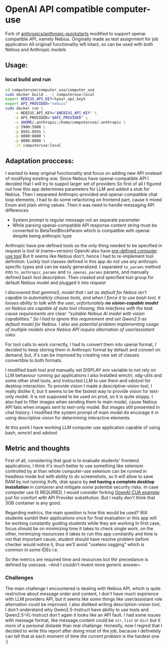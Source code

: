 # OpenAI API compatible computer-use
Fork of [anthropics/anthropic-quickstarts](https://github.com/anthropics/anthropic-quickstarts/) modified to support openai compatible API, namely Nebius.
Originally made as test assignment for job application
All originall functionality left intact, so can be used with both Nebius  and Anthropic models
## Usage:
### local build and run
```bash
cd computeruse/computer_use/computer_use  
sudo docker build . -t computeruse:local
export NEBIUS_API_KEY=%your_api_key%
export API_PROVIDER="nebius"
sudo docker run \
    -e NEBIUS_API_KEY="$NEBIUS_API_KEY" \
    -e API_PROVIDER="$API_PROVIDER" \
    -v $HOME/.anthropic:/home/computeruse/.anthropic \
    -p 5900:5900 \
    -p 8501:8501 \
    -p 6080:6080 \
    -p 8080:8080 \
    -it computeruse:local
```

## Adaptation proccess:
I wanted to keep original functionality and focus on adding new API onstead of modifying existing one.
Since Nebius have openai-compatible API I decided that I will try to suppot larger set of providers
So first of all I figured out how this app determines parameters for LLM and added a stub for Nebius.
Then I separated Anthropic-provided and openai-compatible chat loop elements, I had to do some refactoring
on frontend part, cause it mixed Enum and plain string values. Then it was need to handle messaging API differences

- System prompt is regular message not an separate parameter
- While parsing openai-compatible API response content string must be converted to BetaTextBlockParam which is compatible with openai despite being anthropic type

Anthropic have pre-defined tools so the only thing needed to be specified in request is tool id (name+version)
OpenAI also have [pre-defined computer use tool](https://platform.openai.com/docs/guides/tools-computer-use) But It seems like Nebius don't, hence I had to re-implement tool definition. Luckly tool classes defined in this app do not use any anthropic specific types and can be easily generalized. I separated `to_params` method into `to_anthropic_params` and `to_openai_params` params, and manually defined bash tool description.
Then created and specified tool group for default Nebius model and plugged it into request

*I discovered that gemma3, model that i set as default for Nebus isn't capable to automaticly choose tools, and when I force it to use bash tool, it looses ability to talk with the user, unfortunately **no vision-capable model** on Nebius are capable of auto tool chosing, this interferes with the task cause requirements are clear: "suitable Nebius AI model with vision capabilities." So I had to ignore this requirement and set Qwen2.5 as default model for Nebius. I also see potential problem implementing usage of multiple models since Nebius API require alternation of user/assistant roles*

For tool calls to work correctly, I had to convert them into openai format, I decided to keep storing them in Anthropic format by default and convert on demand, but, it's can be improved by creating new set of classes convertible to both formats.

I modified bash tool and manually set DISPLAY env variable to not rely on LLM behaviour running gui applications I also Installed wmctrl, xdg-utils and some other shell tools, and instructed LLM to use them and xdotool for desktop interaction.
To provide vision I made a descriptive-vision tool, I really dislike it, but it seems to be the fastest way to provide vision for text-only model. It is not supposed to be used on prod, so it is quite sloppy.
I also had to filter images when sending them to main model, cause Nebius API fails when images sent to text-only model. But images still presented in chat history.
I modified the system prompt of main model do encorage it in using descriptive vision for determining interactive elements.


At this point I have working LLM computer use application capable of using bash, wmctrl and xdotool

## Metric and thoughts
First of all, considering that goal is to evaluate students' frontend applications, I think it's much better to use something like selenium controlled by ai than whole computer-use
selenium can be runned in headless mode but with ability to do screenshots, so it will allow to save RAM by not running Xvfb, disk space by **not having a complete desktop installation** in container and mitigate *some* potential security risks. In case computer use IS REQUIRED, I would consider forking [OpenAI CUA example](https://github.com/openai/openai-cua-sample-app) just for comfort with API Provider substitution. But I really don't think that 3GB container is any good.

Regarding metrics, the main question is how this would be used? Will students sumbit their applications once for final evaluation or this app will be working constantly guiding students while they are working
In first case, focus should be on minimizing time it takes to check single work, on the other,
minimizing resourcses it takes to run this app constantly and time is not that important cause, student should have resolve problem before checker would notice it, thus we'll avoid "useless nagging" which is common in some IDEs i.e.

So the metrics are required time and resources but thir precedance is defined by usecase.
~And I couldn't invent more generic answer~

### Challenges 
The main challenge I encountered is dealing with Nebius API, which is quite restrictive about message order and content, I don't have much expirience with LLM providers API, but it seems like some things like user/assistant role alternation could be improved.
I also disliked writing description-vision tool, I don't understand why Qwen2.5-Instruct have ability to use tools and Qwen2.5-VL-Instruct don't again it looks like an API fault.
I had some issues with message format, like message.content could be `str`, `list` or `dict` but it more of a personal distaste than real challange.
Honestly, now I regred that I decided to write this report after doing most of the job, because I definetely can tell that at each moment of time *the current problem* is the hardest one :)
